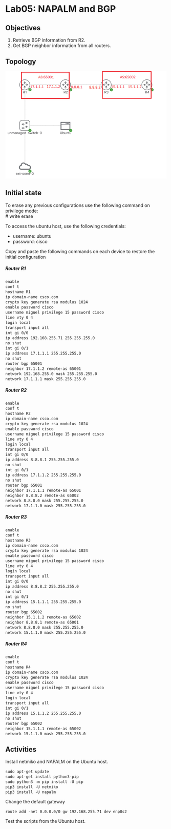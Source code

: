 # Lab05: NAPALM and BGP

## Objectives

1. Retrieve BGP information from R2.
2. Get BGP neighbor information from all routers.

## Topology

![Topology](/lab05/lab05.PNG)

## Initial state

To erase any previous configurations use the following command on privilege mode:  
\# write erase  

To access the ubuntu host, use the following credentials:
- username: ubuntu
- password: cisco

Copy and paste the following commands on each device to restore the initial configuration

##### Router R1
    enable
    conf t
    hostname R1
    ip domain-name csco.com
    crypto key generate rsa modulus 1024
    enable password cisco
    username miguel privilege 15 password cisco
    line vty 0 4
    login local
    transport input all
    int gi 0/0
    ip address 192.168.255.71 255.255.255.0
    no shut
    int gi 0/1
    ip address 17.1.1.1 255.255.255.0
    no shut
    router bgp 65001
    neighbor 17.1.1.2 remote-as 65001
    network 192.168.255.0 mask 255.255.255.0
    network 17.1.1.1 mask 255.255.255.0

##### Router R2
    enable
    conf t
    hostname R2
    ip domain-name csco.com
    crypto key generate rsa modulus 1024
    enable password cisco
    username miguel privilege 15 password cisco
    line vty 0 4
    login local
    transport input all
    int gi 0/0
    ip address 8.8.8.1 255.255.255.0
    no shut
    int gi 0/1
    ip address 17.1.1.2 255.255.255.0
    no shut
    router bgp 65001
    neighbor 17.1.1.1 remote-as 65001
    neighbor 8.8.8.2 remote-as 65002
    network 8.8.8.0 mask 255.255.255.0
    network 17.1.1.0 mask 255.255.255.0

##### Router R3
    enable
    conf t
    hostname R3
    ip domain-name csco.com
    crypto key generate rsa modulus 1024
    enable password cisco
    username miguel privilege 15 password cisco
    line vty 0 4
    login local
    transport input all
    int gi 0/0
    ip address 8.8.8.2 255.255.255.0
    no shut
    int gi 0/1
    ip address 15.1.1.1 255.255.255.0
    no shut
    router bgp 65002
    neighbor 15.1.1.2 remote-as 65002
    neighbor 8.8.8.1 remote-as 65001
    network 8.8.8.0 mask 255.255.255.0
    network 15.1.1.0 mask 255.255.255.0

##### Router R4
    enable
    conf t
    hostname R4
    ip domain-name csco.com
    crypto key generate rsa modulus 1024
    enable password cisco
    username miguel privilege 15 password cisco
    line vty 0 4
    login local
    transport input all
    int gi 0/1
    ip address 15.1.1.2 255.255.255.0
    no shut
    router bgp 65002
    neighbor 15.1.1.1 remote-as 65002
    network 15.1.1.0 mask 255.255.255.0

## Activities
Install netmiko and NAPALM on the Ubuntu host.

    sudo apt-get update
    sudo apt-get install python3-pip
    sudo python3 -m pip install -U pip
    pip3 install -U netmiko
    pip3 install -U napalm

Change the default gateway
    
    route add -net 0.0.0.0/0 gw 192.168.255.71 dev enp0s2

Test the scripts from the Ubuntu host.
